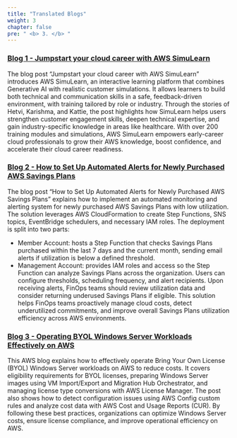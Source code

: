 ```yaml
---
title: "Translated Blogs"
weight: 3
chapter: false
pre: " <b> 3. </b> "
---
```


###  [Blog 1 - Jumpstart your cloud career with AWS SimuLearn](3.1-Blog1/)
The blog post “Jumpstart your cloud career with AWS SimuLearn” introduces AWS SimuLearn, an interactive learning platform that combines Generative AI with realistic customer simulations. It allows learners to build both technical and communication skills in a safe, feedback-driven environment, with training tailored by role or industry. Through the stories of Hetvi, Karishma, and Kattie, the post highlights how SimuLearn helps users strengthen customer engagement skills, deepen technical expertise, and gain industry-specific knowledge in areas like healthcare. With over 200 training modules and simulations, AWS SimuLearn empowers early-career cloud professionals to grow their AWS knowledge, boost confidence, and accelerate their cloud career readiness.

###  [Blog 2 - How to Set Up Automated Alerts for Newly Purchased AWS Savings Plans](3.2-Blog2/)
The blog post “How to Set Up Automated Alerts for Newly Purchased AWS Savings Plans” explains how to implement an automated monitoring and alerting system for newly purchased AWS Savings Plans with low utilization. The solution leverages AWS CloudFormation to create Step Functions, SNS topics, EventBridge schedulers, and necessary IAM roles. The deployment is split into two parts:
- Member Account: hosts a Step Function that checks Savings Plans purchased within the last 7 days and the current month, sending email alerts if utilization is below a defined threshold.
- Management Account: provides IAM roles and access so the Step Function can analyze Savings Plans across the organization.
Users can configure thresholds, scheduling frequency, and alert recipients. Upon receiving alerts, FinOps teams should review utilization data and consider returning underused Savings Plans if eligible. This solution helps FinOps teams proactively manage cloud costs, detect underutilized commitments, and improve overall Savings Plans utilization efficiency across AWS environments.

###  [Blog 3 - Operating BYOL Windows Server Workloads Effectively on AWS](3.3-Blog3/)
This AWS blog explains how to effectively operate Bring Your Own License (BYOL) Windows Server workloads on AWS to reduce costs. It covers eligibility requirements for BYOL licenses, preparing Windows Server images using VM Import/Export and Migration Hub Orchestrator, and managing license type conversions with AWS License Manager. The post also shows how to detect configuration issues using AWS Config custom rules and analyze cost data with AWS Cost and Usage Reports (CUR). By following these best practices, organizations can optimize Windows Server costs, ensure license compliance, and improve operational efficiency on AWS.
